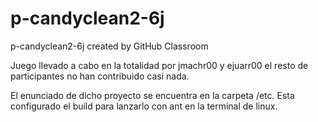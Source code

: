 # p-candyclean2-6j
p-candyclean2-6j created by GitHub Classroom

Juego llevado a cabo en la totalidad por jmachr00 y ejuarr00 el resto de participantes no han contribuido casi nada.

El enunciado de dicho proyecto se encuentra en la carpeta /etc.
Esta configurado el build para lanzarlo con ant en la terminal de linux.

